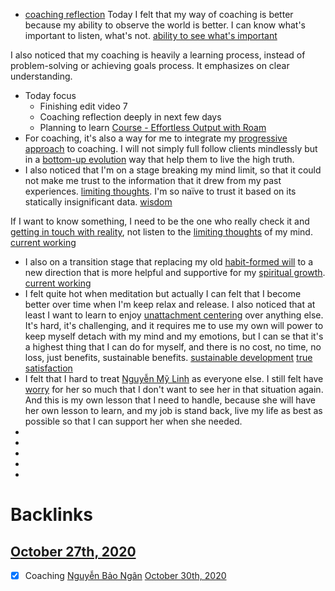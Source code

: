- [coaching reflection](<coaching reflection.md>) Today I felt that my way of coaching is better because my ability to observe the world is better. I can know what's important to listen, what's not. [ability to see what's important](<ability to see what's important.md>)

I also noticed that my coaching is heavily a learning process, instead of problem-solving or achieving goals process. It emphasizes on clear understanding.
- Today focus
    - Finishing edit video 7
    - Coaching reflection deeply in next few days
    - Planning to learn [Course - Effortless Output with Roam](<Course - Effortless Output with Roam.md>)
- For coaching, it's also a way for me to integrate my [progressive approach](<progressive approach.md>) to coaching. I will not simply full follow clients mindlessly but in a [bottom-up evolution](<bottom-up evolution.md>) way that help them to live the high truth.
- I also noticed that I'm on a stage breaking my mind limit, so that it could not make me trust to the information that it drew from my past experiences. [limiting thoughts](<limiting thoughts.md>). I'm so naïve to trust it based on its statically insignificant data. [wisdom](<wisdom.md>)

If I want to know something, I need to be the one who really check it and [getting in touch with reality](<getting in touch with reality.md>), not listen to the [limiting thoughts](<limiting thoughts.md>) of my mind. [current working](<current working.md>)
- I also on a transition stage that replacing my old [habit-formed will](<habit-formed will.md>) to a new direction that is more helpful and supportive for my [spiritual growth](<spiritual growth.md>). [current working](<current working.md>)
- I felt quite hot when meditation but actually I can felt that I become better over time when I'm keep relax and release. I also noticed that at least I want to learn to enjoy [unattachment centering](<unattachment centering.md>) over anything else. It's hard, it's challenging, and it requires me to use my own will power to keep myself detach with my mind and my emotions, but I can se that it's a highest thing that I can do for myself, and there is no cost, no time, no loss, just benefits, sustainable benefits. [sustainable development](<sustainable development.md>) [true satisfaction](<true satisfaction.md>)
- I felt that I hard to treat [Nguyễn Mỹ Linh](<Nguyễn Mỹ Linh.md>) as everyone else. I still felt have [worry](<worry.md>) for her so much that I don't want to see her in that situation again. And this is my own lesson that I need to handle, because she will have her own lesson to learn, and my job is stand back, live my life as best as possible so that I can support her when she needed.
- 
- 
- 
- 
- 

# Backlinks
## [October 27th, 2020](<October 27th, 2020.md>)
- [x] Coaching [Nguyễn Bảo Ngân](<Nguyễn Bảo Ngân.md>) [October 30th, 2020](<October 30th, 2020.md>)

